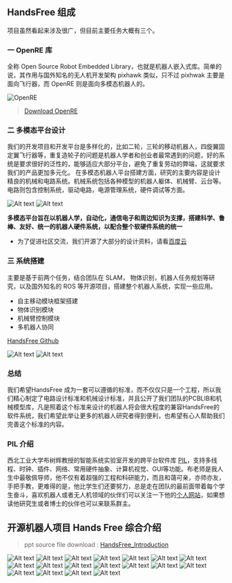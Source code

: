 ## HandsFree 组成
项目虽然看起来涉及很广，但目前主要任务大概有三个。      

### 一 OpenRE 库
全称 Open Source Robot Embedded Library，也就是机器人嵌入式库。简单的说，其作用与国外知名的无人机开发架构 pixhawk 类似，只不过 pixhwak 主要是面向飞行器，而 OpenRE 则是面向多模态机器人的。

![OpenRE](/images/OpenRE/Embedded_Architectural.jpg)

> [Download OpenRE](https://github.com/HANDS-FREE/OpenRE)
       
### 二 多模态平台设计
我们的开发项目和开发平台是多样化的，比如二轮，三轮的移动机器人，四旋翼固定翼飞行器等，重复造轮子的问题是机器人学者和创业者最常遇到的问题，好的系统是要求很好的泛性的，能够适应大部分平台，避免了重复劳动的弊端，这就要求我们的产品更加多元化。	在多模态机器人平台搭建方面，研究的主要内容是设计精良的机械和电路系统。机械系统包括各种模型的机器人躯体、机械臂、云台等。电路则包含控制系统，驱动电路，电源管理系统，硬件调试等方面。

![Alt text](/images/About/HandsFree_Introduction/HandsFree_Introduction_2016_4_2_003.jpg)
![Alt text](/images/About/HandsFree_Introduction/HandsFree_Introduction_2016_4_2_004.jpg)

**多模态平台旨在以机器人学，自动化，通信电子和周边知识为支撑，搭建科学、鲁棒、友好、统一的机器人硬件系统，以配合整个软硬件系统的统一**
- 为了促进社区交流，我们开源了大部分的设计资料，请看[百度云](https://pan.baidu.com/s/1nuSvs7Z#list/path=%2FHANDSFREE%2FHands_Free_Release%2F2_Hardware&parentPath=%2FHANDSFREE)
         
### 三 系统搭建
主要是基于前两个任务，结合团队在 SLAM， 物体识别，机器人任务规划等研究，以及国外知名的 ROS 等开源项目，搭建整个机器人系统，实现一些应用。
- 自主移动模块框架搭建
- 物体识别模块
- 机械臂控制模块
- 多机器人协同

[HandsFree Github](https://github.com/HANDS-FREE/handsfree)     

![Alt text](/images/About/HandsFree_Introduction/HandsFree_Introduction_2016_4_2_009.jpg)
![Alt text](/images/About/HandsFree_Introduction/HandsFree_Introduction_2016_4_2_011.jpg)

### 总结
我们希望HandsFree 成为一套可以遵循的标准，而不仅仅只是一个工程，所以我们精心制定了电路设计标准和机械设计标准，并且公开了我们团队的PCBLIB和机械模型库，凡是照着这个标准来设计的机器人将会很大程度的兼容HandsFree的软件系统，我们希望此举让更多的机器人研究者得到便利，也希望有心人帮助我们完善这个标准的内容。

### PIL 介绍
西北工业大学布树辉教授的智能系统实验室开发的跨平台软件库 [PIL](https://github.com/HANDS-FREE/PIL )，支持多线程、时钟、插件、网络、常用硬件抽象、计算机视觉、GUI等功能。布老师是我人生中最敬佩导师，他不仅有着超强的工程和科研能力，而且和蔼可亲，亦师亦友，手把手教，更难得的是，他比学生们还要努力，总是走在团队的最前面带着每个学生奋斗，喜欢机器人或者无人机领域的伙伴们可以关注一下他的[个人网站](http://www.adv-ci.com/blog/)，如果想读他研究生或者博士的伙伴也可以来联系群主。   


## 开源机器人项目 Hands Free 综合介绍

> ppt source file download :   [HandsFree_Introduction](https://pan.baidu.com/s/1nuSvs7Z#list/path=%2FHANDSFREE%2FHands_Free_Release%2F0_Documentation%2Fdocumentation&parentPath=%2FHANDSFREE)     

![Alt text](/images/About/HandsFree_Introduction/HandsFree_Introduction_2016_4_2_000.jpg)
![Alt text](/images/About/HandsFree_Introduction/HandsFree_Introduction_2016_4_2_001.jpg)
![Alt text](/images/About/HandsFree_Introduction/HandsFree_Introduction_2016_4_2_002.jpg)
![Alt text](/images/About/HandsFree_Introduction/HandsFree_Introduction_2016_4_2_003.jpg)
![Alt text](/images/About/HandsFree_Introduction/HandsFree_Introduction_2016_4_2_004.jpg)
![Alt text](/images/About/HandsFree_Introduction/HandsFree_Introduction_2016_4_2_005.jpg)
![Alt text](/images/About/HandsFree_Introduction/HandsFree_Introduction_2016_4_2_006.jpg)
![Alt text](/images/About/HandsFree_Introduction/HandsFree_Introduction_2016_4_2_007.jpg)
![Alt text](/images/About/HandsFree_Introduction/HandsFree_Introduction_2016_4_2_008.jpg)
![Alt text](/images/About/HandsFree_Introduction/HandsFree_Introduction_2016_4_2_009.jpg)
![Alt text](/images/About/HandsFree_Introduction/HandsFree_Introduction_2016_4_2_010.jpg)
![Alt text](/images/About/HandsFree_Introduction/HandsFree_Introduction_2016_4_2_011.jpg)
![Alt text](/images/About/HandsFree_Introduction/HandsFree_Introduction_2016_4_2_012.jpg)
![Alt text](/images/About/HandsFree_Introduction/HandsFree_Introduction_2016_4_2_013.jpg)
![Alt text](/images/About/HandsFree_Introduction/HandsFree_Introduction_2016_4_2_014.jpg)
![Alt text](/images/About/HandsFree_Introduction/HandsFree_Introduction_2016_4_2_015.jpg)
![Alt text](/images/About/HandsFree_Introduction/HandsFree_Introduction_2016_4_2_016.jpg)
![Alt text](/images/About/HandsFree_Introduction/HandsFree_Introduction_2016_4_2_017.jpg)



